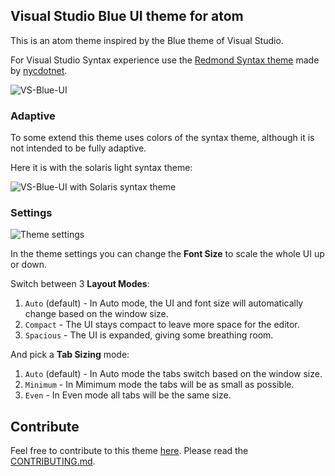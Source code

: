 ## Visual Studio Blue UI theme for atom

This is an atom theme inspired by the Blue theme of Visual Studio.

For Visual Studio Syntax experience use the [Redmond Syntax theme](https://atom.io/themes/redmond-syntax) made by [nycdotnet](https://atom.io/users/nycdotnet).

![VS-Blue-UI](https://raw.githubusercontent.com/SrTobi/vs-blue-ui/master/images/vs-blue-ui_redmond.png)

### Adaptive

To some extend this theme uses colors of the syntax theme, although it is not intended to be fully adaptive.

Here it is with the solaris light syntax theme:

![VS-Blue-UI with Solaris syntax theme](https://raw.githubusercontent.com/SrTobi/vs-blue-ui/master/images/vs-blue-ui_solaris.png)

### Settings

![Theme settings](https://cloud.githubusercontent.com/assets/378023/15923597/026ef132-2e69-11e6-84ff-056d448bdfa1.png)

In the theme settings you can change the __Font Size__ to scale the whole UI up or down.

Switch between 3 __Layout Modes__:

1. `Auto` (default) - In Auto mode, the UI and font size will automatically change based on the window size.
2. `Compact` - The UI stays compact to leave more space for the editor.
3. `Spacious` - The UI is expanded, giving some breathing room.

And pick a __Tab Sizing__ mode:

1. `Auto` (default) - In Auto mode the tabs switch based on the window size.
2. `Minimum` - In Mimimum mode the tabs will be as small as possible.
3. `Even` - In Even mode all tabs will be the same size.


## Contribute

Feel free to contribute to this theme [here](https://github.com/SrTobi/vs-blue-ui).
Please read the [CONTRIBUTING.md](/CONTRIBUTING.md).
